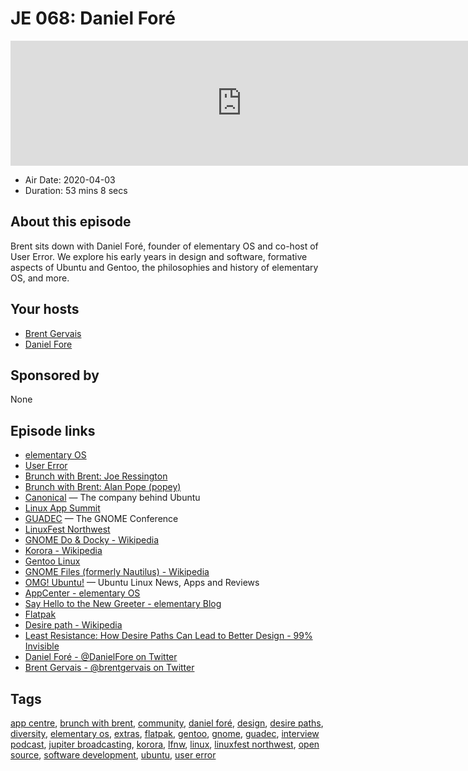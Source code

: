 # JE 068: Daniel Foré

<iframe src="https://player.fireside.fm/v2/WTrMvATU+MirueKba?theme=dark" width="740" height="200" frameborder="0" scrolling="no"></iframe>

* Air Date: 2020-04-03
* Duration: 53 mins 8 secs

## About this episode

Brent sits down with Daniel Foré, founder of elementary OS and co-host of User Error. We explore his early years in design and software, formative aspects of Ubuntu and Gentoo, the philosophies and history of elementary OS, and more.

## Your hosts
* [Brent Gervais](https://extras.show//hosts/brent)
* [Daniel Fore](https://extras.show//guests/danielfore)

## Sponsored by

None



## Episode links

  * [elementary OS](https://elementary.io/ "elementary OS")
  * [User Error](https://error.show/ "User Error")
  * [Brunch with Brent: Joe Ressington](https://extras.show/44 "Brunch with Brent: Joe Ressington")
  * [Brunch with Brent: Alan Pope (popey)](https://extras.show/38 "Brunch with Brent: Alan Pope \(popey\)")
  * [Canonical](https://canonical.com/ "Canonical") — The company behind Ubuntu
  * [Linux App Summit](https://linuxappsummit.org "Linux App Summit")
  * [GUADEC](https://events.gnome.org/event/1/ "GUADEC") — The GNOME Conference
  * [LinuxFest Northwest](https://linuxfestnorthwest.org/ "LinuxFest Northwest")
  * [GNOME Do & Docky - Wikipedia](https://en.wikipedia.org/wiki/GNOME_Do "GNOME Do & Docky - Wikipedia")
  * [Korora - Wikipedia](https://en.wikipedia.org/wiki/Korora_\(operating_system\) "Korora - Wikipedia")
  * [Gentoo Linux](https://www.gentoo.org/ "Gentoo Linux")
  * [GNOME Files (formerly Nautilus) - Wikipedia](https://en.wikipedia.org/wiki/GNOME_Files "GNOME Files \(formerly Nautilus\) - Wikipedia")
  * [OMG! Ubuntu!](https://www.omgubuntu.co.uk/ "OMG! Ubuntu!") — Ubuntu Linux News, Apps and Reviews
  * [AppCenter - elementary OS](https://appcenter.elementary.io/ "AppCenter - elementary OS")
  * [Say Hello to the New Greeter - elementary Blog](https://blog.elementary.io/say-hello-to-the-new-greeter/ "Say Hello to the New Greeter - elementary Blog")
  * [Flatpak](https://www.flatpak.org/ "Flatpak")
  * [Desire path - Wikipedia](https://en.wikipedia.org/wiki/Desire_path "Desire path - Wikipedia")
  * [Least Resistance: How Desire Paths Can Lead to Better Design - 99% Invisible](https://99percentinvisible.org/article/least-resistance-desire-paths-can-lead-better-design/ "Least Resistance: How Desire Paths Can Lead to Better Design - 99% Invisible")
  * [Daniel Foré - @DanielFore on Twitter](https://twitter.com/DanielFore "Daniel Foré - @DanielFore on Twitter")
  * [Brent Gervais - @brentgervais on Twitter](https://twitter.com/brentgervais "Brent Gervais - @brentgervais on Twitter")



## Tags

[app centre](https://extras.show//tags/app%20centre), [brunch with brent](https://extras.show//tags/brunch%20with%20brent), [community](https://extras.show//tags/community), [daniel foré](https://extras.show//tags/daniel%20for%C3%A9), [design](https://extras.show//tags/design), [desire paths](https://extras.show//tags/desire%20paths), [diversity](https://extras.show//tags/diversity), [elementary os](https://extras.show//tags/elementary%20os), [extras](https://extras.show//tags/extras), [flatpak](https://extras.show//tags/flatpak), [gentoo](https://extras.show//tags/gentoo), [gnome](https://extras.show//tags/gnome), [guadec](https://extras.show//tags/guadec), [interview podcast](https://extras.show//tags/interview%20podcast), [jupiter broadcasting](https://extras.show//tags/jupiter%20broadcasting), [korora](https://extras.show//tags/korora), [lfnw](https://extras.show//tags/lfnw), [linux](https://extras.show//tags/linux), [linuxfest northwest](https://extras.show//tags/linuxfest%20northwest), [open source](https://extras.show//tags/open%20source), [software development](https://extras.show//tags/software%20development), [ubuntu](https://extras.show//tags/ubuntu), [user error](https://extras.show//tags/user%20error)